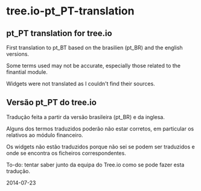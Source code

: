 tree.io-pt_PT-translation
=========================


pt_PT translation for tree.io
-----------------------------


First translation to pt_BT based on the brasilien (pt_BR) and the english versions.

Some terms used may not be accurate, especially those related to the finantial module.

Widgets were not translated as I couldn't find their sources.



Versão pt_PT do tree.io
-----------------------
Tradução feita a partir da versão brasileira (pt_BR) e da inglesa.

Alguns dos termos traduzidos poderão não estar corretos, em particular os relativos ao módulo  financeiro.

Os widgets não estão traduzidos porque não sei se podem ser traduzidos e onde se encontra os ficheiros correspondentes.


To-do: tentar saber junto da equipa do Tree.io como se pode fazer esta tradução.

2014-07-23 
